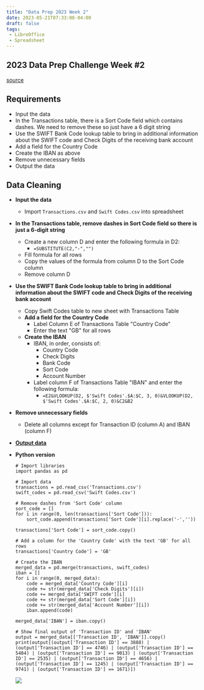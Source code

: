 ```yaml
---
title: "Data Prep 2023 Week 2"
date: 2023-05-21T07:33:08-04:00
draft: false
tags:
 - LibreOffice
 - Spreadsheet
---
```


## 2023 Data Prep Challenge Week #2

[source](https://preppindata.blogspot.com/2023/01/2023-week-2-international-bank-account.html)

## Requirements
- Input the data
- In the Transactions table, there is a Sort Code field which 
contains dashes. We need to remove these so just have a 6 digit 
string
- Use the SWIFT Bank Code lookup table to bring in additional 
information about the SWIFT code and Check Digits of the receiving 
bank account
- Add a field for the Country Code
- Create the IBAN as above
- Remove unnecessary fields
- Output the data

## Data Cleaning
- **Input the data**
  - Import ```Transactions.csv``` and ```Swift Codes.csv``` into spreadsheet
- **In the Transactions table, remove dashes in Sort Code field so 
there is just a 6-digit string**
  - Create a new column D and enter the following formula in D2:
    - ```=SUBSTITUTE(C2,"-","")```
  - Fill formula for all rows
  - Copy the values of the formula from column D to the Sort Code column
  - Remove column D
- **Use the SWIFT Bank Code lookup table to bring in additional 
information about the SWIFT code and Check Digits of the receiving 
bank account**
  - Copy Swift Codes table to new sheet with Transactions Table
  - **Add a field for the Country Code**
    - Label Column E of Transactions Table "Country Code"
    - Enter the text "GB" for all rows
  - **Create the IBAN**
    - IBAN, in order, consists of:
      - Country Code
      - Check Digits
      - Bank Code
      - Sort Code
      - Account Number
    - Label column F of Transactions Table "IBAN" and enter the following formula:
      - ```=E2&VLOOKUP(D2, $'Swift Codes'.$A:$C, 3, 0)&VLOOKUP(D2, $'Swift Codes'.$A:$C, 2, 0)&C2&B2```

- **Remove unnecessary fields**
  - Delete all columns except for Transaction ID (column A) and IBAN (column F)
- **[Output data](../Transactions_cleaned.csv)**

- __**Python version**__
  ```
  # Import libraries
  import pandas as pd

  # Import data
  transactions = pd.read_csv('Transactions.csv')
  swift_codes = pd.read_csv('Swift Codes.csv')

  # Remove dashes from 'Sort Code' column
  sort_code = []
  for i in range(0, len(transactions['Sort Code'])):
      sort_code.append(transactions['Sort Code'][i].replace('-',''))

  transactions['Sort Code'] = sort_code.copy()

  # Add a column for the 'Country Code' with the text 'GB' for all rows
  transactions['Country Code'] = 'GB'

  # Create the IBAN
  merged_data = pd.merge(transactions, swift_codes)
  iban = []
  for i in range(0, merged_data):
      code = merged_data['Country Code'][i]
      code += str(merged_data['Check Digits'][i])
      code += merged_data['SWIFT code'][i]
      code += str(merged_data['Sort Code'][i])
      code += str(merged_data['Account Number'][i])
      iban.append(code)

  merged_data['IBAN'] = iban.copy()

  # Show final output of 'Transaction ID' and 'IBAN'
  output = merged_data[['Transaction ID', 'IBAN']].copy()
  print(output[(output['Transaction ID'] == 3888) | (output['Transaction ID'] == 4746) | (output['Transaction ID'] == 5404) | (output['Transaction ID'] == 9013) | (output['Transaction ID'] == 2535) | (output['Transaction ID'] == 4656) | (output['Transaction ID'] == 1245) | (output['Transaction ID'] == 9741) | (output['Transaction ID'] == 1671)])
  ```

  ![](../python-output.png)
  